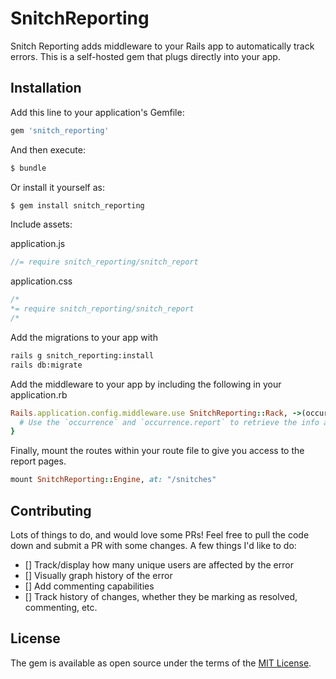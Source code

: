# SnitchReporting
Snitch Reporting adds middleware to your Rails app to automatically track errors.
This is a self-hosted gem that plugs directly into your app.

## Installation
Add this line to your application's Gemfile:

```ruby
gem 'snitch_reporting'
```

And then execute:
```bash
$ bundle
```

Or install it yourself as:
```bash
$ gem install snitch_reporting
```

Include assets:

application.js
```js
//= require snitch_reporting/snitch_report
```

application.css
```css
/*
*= require snitch_reporting/snitch_report
/*
```

Add the migrations to your app with
```bash
rails g snitch_reporting:install
rails db:migrate
```

Add the middleware to your app by including the following in your application.rb
```ruby
Rails.application.config.middleware.use SnitchReporting::Rack, ->(occurrence) {
  # Use the `occurrence` and `occurrence.report` to retrieve the info and notify to your reception box of choice, whether it be Email, SMS, Slack, or some other API.
}
```

Finally, mount the routes within your route file to give you access to the report pages.
```ruby
mount SnitchReporting::Engine, at: "/snitches"
```

## Contributing
Lots of things to do, and would love some PRs! Feel free to pull the code down and submit a PR with some changes.
A few things I'd like to do:

- [] Track/display how many unique users are affected by the error
- [] Visually graph history of the error
- [] Add commenting capabilities
- [] Track history of changes, whether they be marking as resolved, commenting, etc.

## License
The gem is available as open source under the terms of the [MIT License](https://opensource.org/licenses/MIT).
